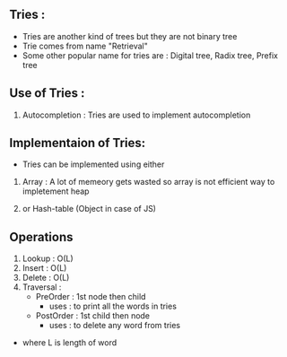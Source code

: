 ## Tries :

- Tries are another kind of trees but they are not binary tree
- Trie comes from name "Retrieval"
- Some other popular name for tries are : Digital tree, Radix tree, Prefix tree

## Use of Tries :

1. Autocompletion : Tries are used to implement autocompletion

## Implementaion of Tries:

- Tries can be implemented using either

1. Array : A lot of memeory gets wasted so array is not efficient way to impletement heap

2. or Hash-table (Object in case of JS)

## Operations

1. Lookup : O(L)
2. Insert : O(L)
3. Delete : O(L)
4. Traversal :
   - PreOrder : 1st node then child
     - uses : to print all the words in tries
   - PostOrder : 1st child then node
     - uses : to delete any word from tries

- where L is length of word
